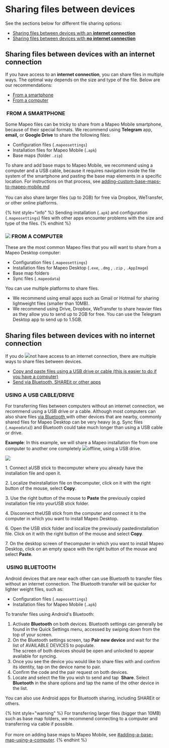 # Sharing files between devices

See the sections below for different file sharing options:

* [Sharing files between devices with an <img src="../../.gitbook/assets/Internet_connection.png" alt="" data-size="line" />**internet connection**](sharing-files-between-devices.md#sharing-files-between-devices-with-an-internet-connection)
* [Sharing files between devices with <img src="../../.gitbook/assets/no_internet_connection.png" alt="" data-size="line" />**no internet connection**](sharing-files-between-devices.md#sharing-files-between-devices-with-no-internet-connection)

## **Sharing files between devices with an internet connection**

If you have access to an <img src="../../.gitbook/assets/Internet_connection.png" alt="" data-size="line" />**internet connection**, you can share files in multiple ways. The optimal way depends on the size and type of the file. Below are our recommendations:

* [From a smartphone](sharing-files-between-devices.md#from-a-smartphone)
* [From a computer](sharing-files-between-devices.md#from-a-computer)

### <img src="../../.gitbook/assets/Smartphone_icon.png" alt="" data-size="line" /> FROM A SMARTPHONE

Some Mapeo files can be tricky to share from a Mapeo Mobile smartphone, because of their special formats. We recommend using <img src="../../.gitbook/assets/Telegram-logo.png" alt="" data-size="line" />**Telegram** app, <img src="../../.gitbook/assets/email.png" alt="" data-size="line" />**email,** or <img src="../../.gitbook/assets/drive.png" alt="" data-size="line" />**Google Drive** to share the following files:

* Configuration files (`.mapeosettings`)
* Installation files for Mapeo Mobile (`.apk`)&#x20;
* Base maps (folder `.zip`)&#x20;

To share and add base maps to Mapeo Mobile, we recommend using a computer and a <img src="../../.gitbook/assets/USB_cable.png" alt="" data-size="line" />USB cable, because it requires navigation inside the file system of the smartphone and pasting the base map elements in a specific location. For instructions on that process, see [adding-custom-base-maps-to-mapeo-mobile.md](../mapeo-mobile-installation-setup/adding-custom-base-maps-to-mapeo-mobile.md "mention")\
\
You can also share larger files (up to 2GB) for free via <img src="../../.gitbook/assets/DROPBOX.jpg" alt="" data-size="line" />Dropbox, <img src="../../.gitbook/assets/WE_TRANSFER.png" alt="" data-size="line" />WeTransfer, or other online platforms.

{% hint style="info" %}
Sending installation (`.apk`) and configuration (`.mapeosettings`) files with other apps encounter problems with the size and type of the files.
{% endhint %}

### ![](../../.gitbook/assets/laptop\_icon.png) FROM A COMPUTER

These are the most common Mapeo files that you will want to share from a Mapeo Desktop computer:

* Configuration files (`.mapeosettings`)&#x20;
* Installation files for Mapeo Desktop (`.exe`, `.dmg` , `.zip` , `.AppImage`)&#x20;
* Base map folders&#x20;
* Sync files (`.mapeodata`)&#x20;

You can use multiple platforms to share files.&#x20;

* We recommend using email apps such as <img src="../../.gitbook/assets/Gmail-logo.png" alt="" data-size="line" />Gmail or <img src="../../.gitbook/assets/HOTMAIL_icon.jpg" alt="" data-size="line" />Hotmail for sharing lightweight files (smaller than 10MB).&#x20;
* We recommend using <img src="../../.gitbook/assets/drive.png" alt="" data-size="line" />Drive, <img src="../../.gitbook/assets/DROPBOX.jpg" alt="" data-size="line" />Dropbox, <img src="../../.gitbook/assets/WE_TRANSFER.png" alt="" data-size="line" />WeTransfer to share heavier files as they allow you to send up to 2GB for free. You can use the <img src="../../.gitbook/assets/Telegram-logo.png" alt="" data-size="line" />Telegram Desktop app to send up to 1.5GB.

## **Sharing files between devices with no internet connection**

If you do ![](../../.gitbook/assets/no\_internet\_connection.png)not have access to an internet connection, there are multiple ways to share files between devices.

* [Copy and paste files using a <img src="../../.gitbook/assets/USB_stick_memory.png" alt="" data-size="line" />USB drive or <img src="../../.gitbook/assets/USB_cable.png" alt="" data-size="line" />cable (this is easier to do if you have a computer)](sharing-files-between-devices.md#using-a-usb-cable-drive)
* [Send via <img src="../../.gitbook/assets/bluetooth.jpg" alt="" data-size="line" />Bluetooth, <img src="../../.gitbook/assets/shareit (1) (1) (1).jpg" alt="" data-size="line" />SHAREit or other apps](sharing-files-between-devices.md#using-bluetooth)

### <img src="../../.gitbook/assets/USB_cable.png" alt="" data-size="line" /><img src="../../.gitbook/assets/USB_stick_memory.png" alt="" data-size="line" />USING A USB CABLE/DRIVE

For transferring files between computers without an internet connection, we recommend using a <img src="../../.gitbook/assets/USB_stick_memory.png" alt="" data-size="line" />USB drive or a <img src="../../.gitbook/assets/USB_cable.png" alt="" data-size="line" />cable. Although most computers can also share files [via Bluetooth ](sharing-files-between-devices.md#using-bluetooth)with other devices that are nearby, commonly shared files for Mapeo Desktop can be very heavy (e.g. Sync files (`.mapeodata`)) and Bluetooth could take much longer than using a USB cable or drive.

**Example**: In this example, we will share a Mapeo installation file from one computer to another one completely ![](../../.gitbook/assets/no\_internet\_connection.png)offline, using a <img src="../../.gitbook/assets/USB_stick_memory.png" alt="" data-size="line" />USB drive.

![](https://files.gitbook.com/v0/b/gitbook-x-prod.appspot.com/o/spaces%2F-MYBEBKX0wx5\_bwmCf0q-887967055%2Fuploads%2FdsrQCyMk457U432NNS3o%2Fimage.png?alt=media\&token=4736876b-bd19-4d58-a049-ffd4bcb385ae)

1\. Connect a ​<img src="https://files.gitbook.com/v0/b/gitbook-x-prod.appspot.com/o/spaces%2F-MYBEBKX0wx5_bwmCf0q-887967055%2Fuploads%2FHqBKmcRbFkmWEbwH64md%2Fimage.png?alt=media&#x26;token=253323a4-7697-4e9c-a5ac-8b62ebc7bc4d" alt="" data-size="line" />USB stick to the ​<img src="https://files.gitbook.com/v0/b/gitbook-x-prod.appspot.com/o/spaces%2F-MYBEBKX0wx5_bwmCf0q-887967055%2Fuploads%2F7NkfOdadFjuNRzbI4imN%2Flaptop-icon.png?alt=media&#x26;token=d3ccde3e-3202-4dd8-82e5-107b9dbe50ce" alt="" data-size="line" />computer where you already have the installation file and open it.

2\. Localize the ​<img src="https://files.gitbook.com/v0/b/gitbook-x-prod.appspot.com/o/spaces%2F-MYBEBKX0wx5_bwmCf0q-887967055%2Fuploads%2FHdYCmw7Rxrh6OxXQGG71%2Fimage.png?alt=media&#x26;token=1eca5b38-c0ab-409a-b2dd-69a50635e854" alt="" data-size="line" />installation file on the ​<img src="https://files.gitbook.com/v0/b/gitbook-x-prod.appspot.com/o/spaces%2F-MYBEBKX0wx5_bwmCf0q-887967055%2Fuploads%2F7NkfOdadFjuNRzbI4imN%2Flaptop-icon.png?alt=media&#x26;token=d3ccde3e-3202-4dd8-82e5-107b9dbe50ce" alt="" data-size="line" />computer, click on it with the right button of the mouse, select **Copy**.

3\. Use the right button of the mouse to **Paste** the previously copied installation file into your ​<img src="https://files.gitbook.com/v0/b/gitbook-x-prod.appspot.com/o/spaces%2F-MYBEBKX0wx5_bwmCf0q-887967055%2Fuploads%2FHqBKmcRbFkmWEbwH64md%2Fimage.png?alt=media&#x26;token=253323a4-7697-4e9c-a5ac-8b62ebc7bc4d" alt="" data-size="line" />USB stick folder.

4\. Disconnect the ​<img src="https://files.gitbook.com/v0/b/gitbook-x-prod.appspot.com/o/spaces%2F-MYBEBKX0wx5_bwmCf0q-887967055%2Fuploads%2FHqBKmcRbFkmWEbwH64md%2Fimage.png?alt=media&#x26;token=253323a4-7697-4e9c-a5ac-8b62ebc7bc4d" alt="" data-size="line" />USB stick from ​the <img src="https://files.gitbook.com/v0/b/gitbook-x-prod.appspot.com/o/spaces%2F-MYBEBKX0wx5_bwmCf0q-887967055%2Fuploads%2F7NkfOdadFjuNRzbI4imN%2Flaptop-icon.png?alt=media&#x26;token=d3ccde3e-3202-4dd8-82e5-107b9dbe50ce" alt="" data-size="line" />computer and connect it to the ​<img src="https://files.gitbook.com/v0/b/gitbook-x-prod.appspot.com/o/spaces%2F-MYBEBKX0wx5_bwmCf0q-887967055%2Fuploads%2FI5Q259BlYwCenpqfeomu%2Flaptop-blue-icon.png?alt=media&#x26;token=ddecd9d0-7f49-4e80-8c04-0ccedcd22cc8" alt="" data-size="line" />computer in which you want to install Mapeo Desktop.

6\. Open the USB stick folder and localize the previously pasted ​<img src="https://files.gitbook.com/v0/b/gitbook-x-prod.appspot.com/o/spaces%2F-MYBEBKX0wx5_bwmCf0q-887967055%2Fuploads%2FHdYCmw7Rxrh6OxXQGG71%2Fimage.png?alt=media&#x26;token=1eca5b38-c0ab-409a-b2dd-69a50635e854" alt="" data-size="line" />installation file. Click on it with the right button of the mouse and select **Copy**.

7\. On the desktop screen of the ​<img src="https://files.gitbook.com/v0/b/gitbook-x-prod.appspot.com/o/spaces%2F-MYBEBKX0wx5_bwmCf0q-887967055%2Fuploads%2FI5Q259BlYwCenpqfeomu%2Flaptop-blue-icon.png?alt=media&#x26;token=ddecd9d0-7f49-4e80-8c04-0ccedcd22cc8" alt="" data-size="line" />computer in which you want to install Mapeo Desktop, click on an empty space with the right button of the mouse and select **Paste**.



### <img src="../../.gitbook/assets/bluetooth.jpg" alt="" data-size="line" /> USING BLUETOOTH

Android devices that are near each other can use <img src="../../.gitbook/assets/bluetooth.jpg" alt="" data-size="line" />Bluetooth to transfer files without an internet connection. The Bluetooth transfer will be quicker for lighter weight files, such as:

* Configuration files (`.mapeosettings`)
* Installation files for Mapeo Mobile (`.apk`)

To transfer files using Android's Bluetooth:

1. Activate <img src="../../.gitbook/assets/bluetooth.jpg" alt="" data-size="line" />**Bluetooth** on both devices. Bluetooth settings can generally be found in the Quick Settings menu, accessed by swiping down from the top of your screen.
2. On the Bluetooth settings screen, tap **Pair new device** and wait for the list of AVAILABLE DEVICES to populate.\
   The screen of both devices should be open and unlocked to appear available for syncing.
3. Once you see the device you would like to share files with and confirm its identity, tap on the device name to pair.
4. Confirm the code and the pair request on both devices.
5. Locate and select the file you wish to send and tap <img src="../../.gitbook/assets/app_icons_share_35px.png" alt="" data-size="line" /> **Share**. Select **Bluetooth** in the share options and tap the name of the other device in the list.

You can also use Android apps for Bluetooth sharing, including <img src="../../.gitbook/assets/shareit (1) (1) (1).jpg" alt="" data-size="line" />SHAREit or others.

{% hint style="warning" %}
For transferring larger files (bigger than 10MB) such as base map folders, we recommend connecting to a computer and transferring via <img src="../../.gitbook/assets/USB_cable.png" alt="" data-size="line" />cable if possible.\
\
For more on adding base maps to Mapeo Mobile, see [#adding-a-base-map-using-a-computer](../mapeo-mobile-installation-setup/adding-custom-base-maps-to-mapeo-mobile.md#adding-a-base-map-using-a-computer "mention").
{% endhint %}

